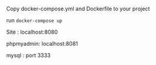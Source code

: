 Copy docker-compose.yml and Dockerfile to your project

run `docker-compose up`

Site : localhost:8080

phpmyadmin: localhost:8081

mysql : port 3333